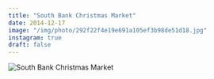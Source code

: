 ```yaml
---
title: "South Bank Christmas Market"
date: 2014-12-17
image: "/img/photo/292f22f4e19e691a105ef3b98de51d18.jpg"
instagram: true
draft: false
---
```


![South Bank Christmas Market](/img/photo/292f22f4e19e691a105ef3b98de51d18.jpg)
